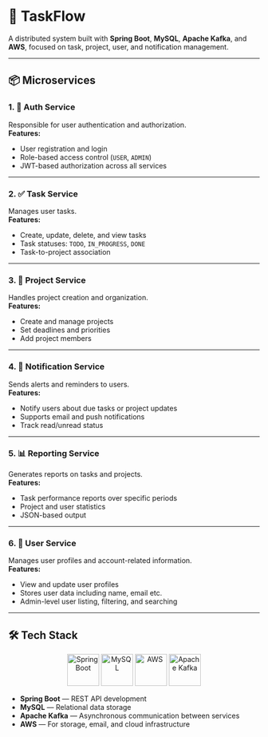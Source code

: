 # 🧩 TaskFlow

A distributed system built with **Spring Boot**, **MySQL**, **Apache Kafka**, and **AWS**, focused on task, project, user, and notification management.

---

## 📦 Microservices

### 1. 🔐 Auth Service  
Responsible for user authentication and authorization.  
**Features:**
- User registration and login  
- Role-based access control (`USER`, `ADMIN`)  
- JWT-based authorization across all services  

---

### 2. ✅ Task Service  
Manages user tasks.  
**Features:**
- Create, update, delete, and view tasks  
- Task statuses: `TODO`, `IN_PROGRESS`, `DONE`  
- Task-to-project association  

---

### 3. 📁 Project Service  
Handles project creation and organization.  
**Features:**
- Create and manage projects  
- Set deadlines and priorities  
- Add project members  

---

### 4. 🔔 Notification Service  
Sends alerts and reminders to users.  
**Features:**
- Notify users about due tasks or project updates  
- Supports email and push notifications  
- Track read/unread status  

---

### 5. 📊 Reporting Service  
Generates reports on tasks and projects.  
**Features:**
- Task performance reports over specific periods  
- Project and user statistics  
- JSON-based output  

---

### 6. 👤 User Service  
Manages user profiles and account-related information.  
**Features:**
- View and update user profiles   
- Stores user data including name, email etc.  
- Admin-level user listing, filtering, and searching  

---

## 🛠️ Tech Stack

<div align="center">
  <img height="64" width="64" src="https://cdn.simpleicons.org/Spring/94d31b" title="Spring Boot" />
  <img height="64" width="64" src="https://cdn.simpleicons.org/mysql/4479A1" title="MySQL" />
  <img height="64" width="64" src="https://cdn.simpleicons.org/amazonwebservices/232F3E" title="AWS" />
  <img height="64" width="64" src="https://cdn.simpleicons.org/apachekafka/231F20" title="Apache Kafka" />
</div>

- **Spring Boot** — REST API development  
- **MySQL** — Relational data storage  
- **Apache Kafka** — Asynchronous communication between services  
- **AWS** — For storage, email, and cloud infrastructure  
